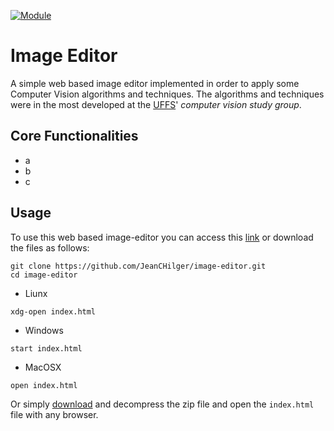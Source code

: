 [![Module](https://img.shields.io/badge/module-opencvjs-orange.svg?style=flat
)](https://docs.opencv.org/3.4/df/df7/tutorial_js_table_of_contents_setup.html "OpecvJS Tutorials")

# Image Editor

A simple web based image editor implemented in order to apply some Computer Vision algorithms and techniques.
The algorithms and techniques were in the most developed at the [UFFS](https://www.uffs.edu.br/campi/chapeco)' *computer vision study group*.

## Core Functionalities

- a
- b
- c

## Usage

To use this web based image-editor you can access this [link](https://jeanchilger.github.io/image-editor) or download the files as follows:
```
git clone https://github.com/JeanCHilger/image-editor.git
cd image-editor
```
- Liunx
```
xdg-open index.html
```
- Windows
```
start index.html
```
- MacOSX
```
open index.html
```

Or simply [download](https://github.com/JeanCHilger/image-editor/archive/master.zip) and decompress the zip file and open the `index.html` file with any browser.
